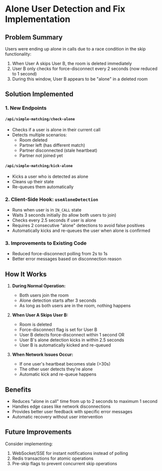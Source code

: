 # Alone User Detection and Fix Implementation

## Problem Summary
Users were ending up alone in calls due to a race condition in the skip functionality:
1. When User A skips User B, the room is deleted immediately
2. User B only checks for force-disconnect every 2 seconds (now reduced to 1 second)
3. During this window, User B appears to be "alone" in a deleted room

## Solution Implemented

### 1. New Endpoints

#### `/api/simple-matching/check-alone`
- Checks if a user is alone in their current call
- Detects multiple scenarios:
  - Room deleted
  - Partner left (has different match)
  - Partner disconnected (stale heartbeat)
  - Partner not joined yet

#### `/api/simple-matching/kick-alone`
- Kicks a user who is detected as alone
- Cleans up their state
- Re-queues them automatically

### 2. Client-Side Hook: `useAloneDetection`
- Runs when user is in `IN_CALL` state
- Waits 3 seconds initially (to allow both users to join)
- Checks every 2.5 seconds if user is alone
- Requires 2 consecutive "alone" detections to avoid false positives
- Automatically kicks and re-queues the user when alone is confirmed

### 3. Improvements to Existing Code
- Reduced force-disconnect polling from 2s to 1s
- Better error messages based on disconnection reason

## How It Works

1. **During Normal Operation:**
   - Both users join the room
   - Alone detection starts after 3 seconds
   - As long as both users are in the room, nothing happens

2. **When User A Skips User B:**
   - Room is deleted
   - Force-disconnect flag is set for User B
   - User B detects force-disconnect within 1 second OR
   - User B's alone detection kicks in within 2.5 seconds
   - User B is automatically kicked and re-queued

3. **When Network Issues Occur:**
   - If one user's heartbeat becomes stale (>30s)
   - The other user detects they're alone
   - Automatic kick and re-queue happens

## Benefits
- Reduces "alone in call" time from up to 2 seconds to maximum 1 second
- Handles edge cases like network disconnections
- Provides better user feedback with specific error messages
- Automatic recovery without user intervention

## Future Improvements
Consider implementing:
1. WebSocket/SSE for instant notifications instead of polling
2. Redis transactions for atomic operations
3. Pre-skip flags to prevent concurrent skip operations